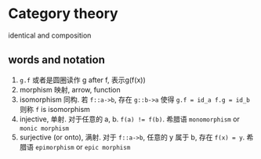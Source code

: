 # Category theory

identical and composition


## words and notation
1. `g.f` 或者是圆圈读作 g after f, 表示g(f(x))
2. morphism 映射, arrow, function
3. isomorphism 同构. 若 `f::a->b`, 存在 `g::b->a` 使得 `g.f = id_a f.g = id_b` 则称 `f` is isomorphism
4. injective, 单射. 对于任意的 a, b. `f(a) != f(b)`. 希腊语 `monomorphism` or `monic morphism`
5. surjective (or onto), 满射. 对于 `f::a->b`, 任意的 y 属于 b, 存在 `f(x) = y`. 希腊语 `epimorphism` or `epic morphism`




